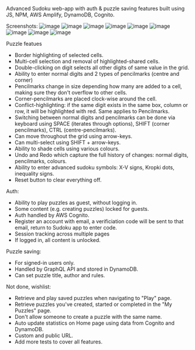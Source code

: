 Advanced Sudoku web-app with auth & puzzle saving features built using JS, NPM, AWS Amplify, DynamoDB, Cognito.

Screenshots:
![image](https://github.com/aardelea/Sudoku/assets/98484362/5e063b2e-3c3c-4521-8cc5-a626b3ca1502)
![image](https://github.com/aardelea/Sudoku/assets/98484362/3189681c-3554-4050-b2a5-89d4979235b6)
![image](https://github.com/aardelea/Sudoku/assets/98484362/69b20d71-491e-48a0-b214-cc10edbd9769)
![image](https://github.com/aardelea/Sudoku/assets/98484362/88afe976-8198-489a-960f-4dbeb95ddd1a)
![image](https://github.com/aardelea/Sudoku/assets/98484362/de7b05bf-f1f4-47be-8d66-05357052f6e8)
![image](https://github.com/aardelea/Sudoku/assets/98484362/e9067fa9-4fb9-4cd7-a1dd-9418f43da54b)
![image](https://github.com/aardelea/Sudoku/assets/98484362/37c1c007-3f1a-40b5-b59b-8f2aeebd6579)
![image](https://github.com/aardelea/Sudoku/assets/98484362/800d7fe6-c3a8-4593-ba78-889caaaea039)
![image](https://github.com/aardelea/Sudoku/assets/98484362/d7008da9-e2e4-461a-b1fd-b223e1aa4ef2)


Puzzle featues
- Border highlighting of selected cells.
- Multi-cell selection and removal of highlighted-shared cells.
- Double-clicking on digit selects all other digits of same value in the grid.
- Ability to enter normal digits and 2 types of pencilmarks (centre and corner)
- Pencilmarks change in size depending how many are added to a cell, making sure they don't overflow to other cells.
- Corner-pencilmarks are placed clock-wise around the cell.
- Conflict-highlighting: if the same digit exists in the same box, column or row, it will be highlighted with red. Same applies to Pencilmarks.
- Switching between normal digits and pencilmarks can be done via keyboard using SPACE (iterates through options), SHIFT (corner pencilmarks), CTRL (centre-pencilmarks).
- Can move throughout the grid using arrow-keys.
- Can multi-select using SHIFT + arrow-keys.
- Ability to shade cells using various colours.
- Undo and Redo which capture the full history of changes: normal digits, pencilmarks, colours.
- Ability to enter advanced sudoku symbols: X-V signs, Kropki dots, inequality signs.
- Reset button to clear everything off.


Auth:
- Ability to play puzzles as guest, without logging in.
- Some content (e.g. creating puzzles) locked for guests.
- Auth handled by AWS Cognito.
- Register an account with email, a verificiation code will be sent to that email, return to Sudoku app to enter code.
- Session tracking across multiple pages
- If logged in, all content is unlocked.

Puzzle saving:
- For signed-in users only.
- Handled by GraphQL API and stored in DynamoDB.
- Can set puzzle title, author and rules.

Not done, wishlist:
- Retrieve and play saved puzzles when navigating to "Play" page.
- Retrieve puzzles you've created, started or completed in the "My Puzzles" page.
- Don't allow someone to create a puzzle with the same name.
- Auto update statistics on Home page using data from Cognito and DynamoDB.
- Custom and public URL.
- Add more tests to cover all features.
